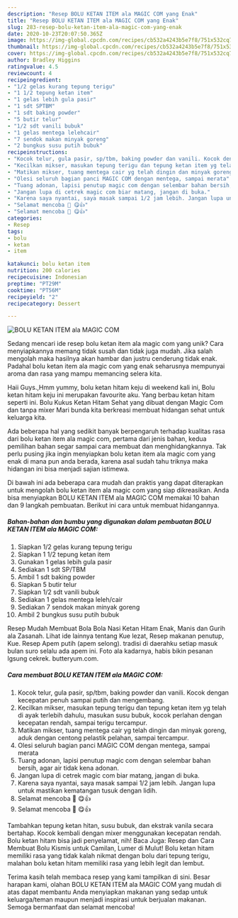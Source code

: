 ```yaml
---
description: "Resep BOLU KETAN ITEM ala MAGIC COM yang Enak"
title: "Resep BOLU KETAN ITEM ala MAGIC COM yang Enak"
slug: 283-resep-bolu-ketan-item-ala-magic-com-yang-enak
date: 2020-10-23T20:07:50.365Z
image: https://img-global.cpcdn.com/recipes/cb532a4243b5e7f8/751x532cq70/bolu-ketan-item-ala-magic-com-foto-resep-utama.jpg
thumbnail: https://img-global.cpcdn.com/recipes/cb532a4243b5e7f8/751x532cq70/bolu-ketan-item-ala-magic-com-foto-resep-utama.jpg
cover: https://img-global.cpcdn.com/recipes/cb532a4243b5e7f8/751x532cq70/bolu-ketan-item-ala-magic-com-foto-resep-utama.jpg
author: Bradley Higgins
ratingvalue: 4.5
reviewcount: 4
recipeingredient:
- "1/2 gelas kurang tepung terigu"
- "1 1/2 tepung ketan item"
- "1 gelas lebih gula pasir"
- "1 sdt SPTBM"
- "1 sdt baking powder"
- "5 butir telur"
- "1/2 sdt vanili bubuk"
- "1 gelas mentega lelehcair"
- "7 sendok makan minyak goreng"
- "2 bungkus susu putih bubuk"
recipeinstructions:
- "Kocok telur, gula pasir, sp/tbm, baking powder dan vanili. Kocok dengan kecepatan penuh sampai putih dan mengembang."
- "Kecilkan mikser, masukan tepung terigu dan tepung ketan item yg telah di ayak terlebih dahulu, masukan susu bubuk, kocok perlahan dengan kecepatan rendah, sampai terigu tercampur."
- "Matikan mikser, tuang mentega cair yg telah dingin dan minyak goreng, aduk dengan centong pelastik pelahan, sampai tercampur."
- "Olesi seluruh bagian panci MAGIC COM dengan mentega, sampai merata"
- "Tuang adonan, lapisi penutup magic com dengan selembar bahan bersih, agar air tidak kena adonan."
- "Jangan lupa di cetrek magic com biar matang, jangan di buka."
- "Karena saya nyantai, saya masak sampai 1/2 jam lebih. Jangan lupa untuk mastikan kematangan tusuk dengan lidih."
- "Selamat mencoba 🍪 😋👍"
- "Selamat mencoba 🍪 😋👍"
categories:
- Resep
tags:
- bolu
- ketan
- item

katakunci: bolu ketan item 
nutrition: 200 calories
recipecuisine: Indonesian
preptime: "PT29M"
cooktime: "PT56M"
recipeyield: "2"
recipecategory: Dessert

---
```



![BOLU KETAN ITEM ala MAGIC COM](https://img-global.cpcdn.com/recipes/cb532a4243b5e7f8/751x532cq70/bolu-ketan-item-ala-magic-com-foto-resep-utama.jpg)

Sedang mencari ide resep bolu ketan item ala magic com yang unik? Cara menyiapkannya memang tidak susah dan tidak juga mudah. Jika salah mengolah maka hasilnya akan hambar dan justru cenderung tidak enak. Padahal bolu ketan item ala magic com yang enak seharusnya mempunyai aroma dan rasa yang mampu memancing selera kita.

Haii Guys.,Hmm yummy, bolu ketan hitam keju di weekend kali ini, Bolu ketan hitam keju ini merupakan favourite aku. Yang berbau ketan hitam seperti ini. Bolu Kukus Ketan Hitam Sehat yang dibuat dengan Magic Com dan tanpa mixer Mari bunda kita berkreasi membuat hidangan sehat untuk keluarga kita.

Ada beberapa hal yang sedikit banyak berpengaruh terhadap kualitas rasa dari bolu ketan item ala magic com, pertama dari jenis bahan, kedua pemilihan bahan segar sampai cara membuat dan menghidangkannya. Tak perlu pusing jika ingin menyiapkan bolu ketan item ala magic com yang enak di mana pun anda berada, karena asal sudah tahu triknya maka hidangan ini bisa menjadi sajian istimewa.


Di bawah ini ada beberapa cara mudah dan praktis yang dapat diterapkan untuk mengolah bolu ketan item ala magic com yang siap dikreasikan. Anda bisa menyiapkan BOLU KETAN ITEM ala MAGIC COM memakai 10 bahan dan 9 langkah pembuatan. Berikut ini cara untuk membuat hidangannya.

<!--inarticleads1-->

##### Bahan-bahan dan bumbu yang digunakan dalam pembuatan BOLU KETAN ITEM ala MAGIC COM:

1. Siapkan 1/2 gelas kurang tepung terigu
1. Siapkan 1 1/2 tepung ketan item
1. Gunakan 1 gelas lebih gula pasir
1. Sediakan 1 sdt SP/TBM
1. Ambil 1 sdt baking powder
1. Siapkan 5 butir telur
1. Siapkan 1/2 sdt vanili bubuk
1. Sediakan 1 gelas mentega leleh/cair
1. Sediakan 7 sendok makan minyak goreng
1. Ambil 2 bungkus susu putih bubuk


Resep Mudah Membuat Bola Bola Nasi Ketan Hitam Enak, Manis dan Gurih ala Zasanah. Lihat ide lainnya tentang Kue lezat, Resep makanan penutup, Kue. Resep Apem putih (apem selong). tradisi di daerahku setiap masuk bulan suro selalu ada apem ini. Foto ala kadarnya, habis bikin pesanan lgsung cekrek. butteryum.com. 

<!--inarticleads2-->

##### Cara membuat BOLU KETAN ITEM ala MAGIC COM:

1. Kocok telur, gula pasir, sp/tbm, baking powder dan vanili. Kocok dengan kecepatan penuh sampai putih dan mengembang.
1. Kecilkan mikser, masukan tepung terigu dan tepung ketan item yg telah di ayak terlebih dahulu, masukan susu bubuk, kocok perlahan dengan kecepatan rendah, sampai terigu tercampur.
1. Matikan mikser, tuang mentega cair yg telah dingin dan minyak goreng, aduk dengan centong pelastik pelahan, sampai tercampur.
1. Olesi seluruh bagian panci MAGIC COM dengan mentega, sampai merata
1. Tuang adonan, lapisi penutup magic com dengan selembar bahan bersih, agar air tidak kena adonan.
1. Jangan lupa di cetrek magic com biar matang, jangan di buka.
1. Karena saya nyantai, saya masak sampai 1/2 jam lebih. Jangan lupa untuk mastikan kematangan tusuk dengan lidih.
1. Selamat mencoba 🍪 😋👍
1. Selamat mencoba 🍪 😋👍


Tambahkan tepung ketan hitan, susu bubuk, dan ekstrak vanila secara bertahap. Kocok kembali dengan mixer menggunakan kecepatan rendah. Bolu ketan hitam bisa jadi penyelamat, nih! Baca Juga: Resep dan Cara Membuat Bolu Kismis untuk Camilan, Lumer di Mulut! Bolu ketan hitam memiliki rasa yang tidak kalah nikmat dengan bolu dari tepung terigu, malahan bolu ketan hitam memiliki rasa yang lebih legit dan lembut. 

Terima kasih telah membaca resep yang kami tampilkan di sini. Besar harapan kami, olahan BOLU KETAN ITEM ala MAGIC COM yang mudah di atas dapat membantu Anda menyiapkan makanan yang sedap untuk keluarga/teman maupun menjadi inspirasi untuk berjualan makanan. Semoga bermanfaat dan selamat mencoba!
